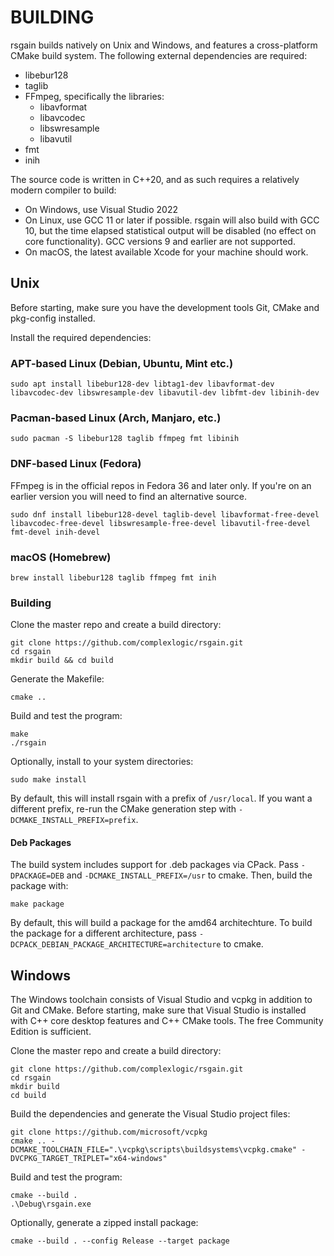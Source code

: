 # BUILDING
rsgain builds natively on Unix and Windows, and features a cross-platform CMake build system. The following external dependencies are required:
- libebur128
- taglib
- FFmpeg, specifically the libraries:
	+ libavformat
	+ libavcodec
	+ libswresample
	+ libavutil
- fmt
- inih

The source code is written in C++20, and as such requires a relatively modern compiler to build:
- On Windows, use Visual Studio 2022
- On Linux, use GCC 11 or later if possible. rsgain will also build with GCC 10, but the time elapsed statistical output will be disabled (no effect on core functionality). GCC versions 9 and earlier are not supported.
- On macOS, the latest available Xcode for your machine should work.

## Unix
Before starting, make sure you have the development tools Git, CMake and pkg-config installed.

Install the required dependencies:

### APT-based Linux (Debian, Ubuntu, Mint etc.)
```
sudo apt install libebur128-dev libtag1-dev libavformat-dev libavcodec-dev libswresample-dev libavutil-dev libfmt-dev libinih-dev
```
### Pacman-based Linux (Arch, Manjaro, etc.)
```
sudo pacman -S libebur128 taglib ffmpeg fmt libinih
```
### DNF-based Linux (Fedora)
FFmpeg is in the official repos in Fedora 36 and later only. If you're on an earlier version you will need to find an alternative source.
```
sudo dnf install libebur128-devel taglib-devel libavformat-free-devel libavcodec-free-devel libswresample-free-devel libavutil-free-devel fmt-devel inih-devel
```
### macOS (Homebrew)
```
brew install libebur128 taglib ffmpeg fmt inih
```

### Building
Clone the master repo and create a build directory:
```
git clone https://github.com/complexlogic/rsgain.git
cd rsgain
mkdir build && cd build
```
Generate the Makefile:
```
cmake ..
```
Build and test the program:
```
make
./rsgain
```
Optionally, install to your system directories:
```
sudo make install
```
By default, this will install rsgain with a prefix of `/usr/local`. If you want a different prefix, re-run the CMake generation step with `-DCMAKE_INSTALL_PREFIX=prefix`.

#### Deb Packages
The build system includes support for .deb packages via CPack. Pass `-DPACKAGE=DEB` and `-DCMAKE_INSTALL_PREFIX=/usr` to cmake. Then, build the package with:
```
make package
```
By default, this will build a package for the amd64 architechture. To build the package for a different architecture, pass `-DCPACK_DEBIAN_PACKAGE_ARCHITECTURE=architecture` to cmake.

## Windows
The Windows toolchain consists of Visual Studio and vcpkg in addition to Git and CMake. Before starting, make sure that Visual Studio is installed with C++ core desktop features and C++ CMake tools. The free Community Edition is sufficient.

Clone the master repo and create a build directory:
```
git clone https://github.com/complexlogic/rsgain.git
cd rsgain
mkdir build
cd build
```
Build the dependencies and generate the Visual Studio project files:
```
git clone https://github.com/microsoft/vcpkg
cmake .. -DCMAKE_TOOLCHAIN_FILE=".\vcpkg\scripts\buildsystems\vcpkg.cmake" -DVCPKG_TARGET_TRIPLET="x64-windows"
```
Build and test the program:
```
cmake --build .
.\Debug\rsgain.exe
```
Optionally, generate a zipped install package:
```
cmake --build . --config Release --target package
```